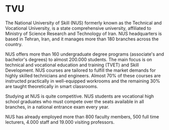 # TVU
The National University of Skill (NUS)  formerly known as the Technical and Vocational University, is a state comprehensive university, affiliated to Ministry of Science Research and Technology of Iran. NUS headquarters is based in Tehran, Iran, and it manages more than 180 branches across the country.

NUS offers more than 160 undergraduate degree programs (associate's and bachelor's degrees) to almost 200.000 students. The main focus is on technical and vocational education and training (TVET) and Skill Development. NUS courses are tailored to fulfill the market demands for highly skilled technicians and engineers. Almost 70% of these courses are instructed practically in well-equipped workrooms and the remaining 30% are taught theoretically in smart classrooms.

Studying at NUS is quite competitive. NUS students are vocational high school graduates who must compete over the seats available in all branches, in a national entrance exam every year.

NUS has already employed more than 800 faculty members, 500 full time lecturers, 4.000 staff and 19.000 visiting professors. 

